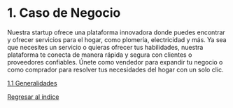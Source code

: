 # 1. Caso de Negocio

Nuestra startup ofrece una plataforma innovadora donde puedes encontrar y ofrecer servicios para el hogar, como plomería, electricidad y más. Ya sea que necesites un servicio o quieras ofrecer tus habilidades, nuestra plataforma te conecta de manera rápida y segura con clientes o proveedores confiables. Únete como vendedor para expandir tu negocio o como comprador para resolver tus necesidades del hogar con un solo clic.

[1.1 Generalidades](1/1.1/1.1.md)


[Regresar al índice](../README.md)
